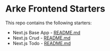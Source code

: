 # Arke Frontend Starters

This repo contains the following starters:
 - Next.js Base App - [README.md](./examples/nextjs-base/README.md)
 - Next.js Crud - [README.md](./examples/nextjs-crud/README.md)
 - Next.js Todo - [README.md](./examples/nextjs-todo/README.md)
